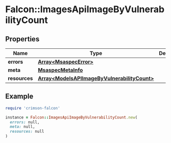 # Falcon::ImagesApiImageByVulnerabilityCount

## Properties

| Name | Type | Description | Notes |
| ---- | ---- | ----------- | ----- |
| **errors** | [**Array&lt;MsaspecError&gt;**](MsaspecError.md) |  | [optional] |
| **meta** | [**MsaspecMetaInfo**](MsaspecMetaInfo.md) |  |  |
| **resources** | [**Array&lt;ModelsAPIImageByVulnerabilityCount&gt;**](ModelsAPIImageByVulnerabilityCount.md) |  |  |

## Example

```ruby
require 'crimson-falcon'

instance = Falcon::ImagesApiImageByVulnerabilityCount.new(
  errors: null,
  meta: null,
  resources: null
)
```


